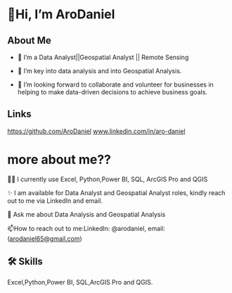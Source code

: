 
# 👋Hi, I’m AroDaniel


## About Me
- 👀 I’m a Data Analyst||Geospatial Analyst || Remote Sensing
  
- 🌱 I’m key into data analysis and into Geospatial Analysis.
- 💞️ I’m looking forward to collaborate and volunteer for businesses in helping to make data-driven decisions to achieve business goals.

## Links
https://github.com/AroDaniel
www.linkedin.com/in/aro-daniel

# more about me??
👩‍💻 I currently use Excel, Python,Power BI, SQL, ArcGIS Pro and QGIS

✨ I am available for Data Analyst and Geospatial Analyst roles, kindly reach out to me via LinkedIn and email.

💬 Ask me about Data Analysis and Geospatial Analysis 

📫How to reach out to me:LinkedIn: @arodaniel, email: (arodaniel65@gmail.com)


## 🛠 Skills
Excel,Python,Power BI, SQL,ArcGIS Pro and QGIS.
<!---
AroDaniel/AroDaniel is a  special ✨ repository because its `README.md` (this file) appears on your GitHub profile.
You can click the Preview link to take a look at your changes.
--->
